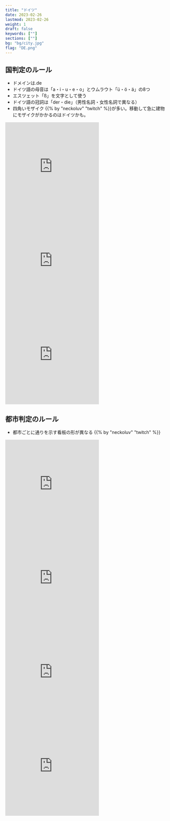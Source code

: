 ```yaml
---
title: "ドイツ"
date: 2023-02-26
lastmod: 2023-02-26
weight: 1
draft: false
keywords: [""]
sections: [""]
bg: "bg/city.jpg"
flag: "DE.png"
---
```


<div class="main-desciption country-description">
    <h2 class="section-title">国判定のルール</h2>
    <ul class="rule-list">
        <li>ドメインは<span class="quiz">.de</span></li>
        <li>ドイツ語の母音は「a・i・u・e・o」と<span class="quiz">ウムラウト「ü・ö・ä」</span>の8つ</li>
        <li>エスツェット「<span class="quiz">ß</span>」を文字として使う</li>
        <li>ドイツ語の冠詞は<span class="quiz">「der・die」（男性名詞・女性名詞で異なる）</span></li>
        <li>四角いモザイク {{% by "neckoluv" "twitch" %}}が多い。移動して急に建物にモザイクがかかるのはドイツかも。</li>
    </ul>
</div>

<div class="googlemap-if">
<iframe src="https://www.google.com/maps/embed?pb=!4v1679315351117!6m8!1m7!1skF_KuUGheUd_XUJlnGeY_A!2m2!1d50.92505140294847!2d6.958498269883926!3f221.1955797434303!4f-2.676596217032184!5f2.8429447685952494" width="295" height="295" style="border:0;" allowfullscreen="" loading="lazy" referrerpolicy="no-referrer-when-downgrade"></iframe>
<iframe src="https://www.google.com/maps/embed?pb=!4v1679315413839!6m8!1m7!1sCAoSLEFGMVFpcE5iN3A2QTBpaW5vcGZHWjVFUXM0eHIteURHbUJhbHA0NzdvX2l4!2m2!1d50.7327359391176!2d6.82996892026819!3f340.44893574166593!4f-7.7953259871863025!5f3.325193203789971" width="295" height="295" style="border:0;" allowfullscreen="" loading="lazy" referrerpolicy="no-referrer-when-downgrade"></iframe>
<iframe src="https://www.google.com/maps/embed?pb=!4v1679420140985!6m8!1m7!1sqwKjwVluqLRAgo2ObpAsXA!2m2!1d48.14926892865647!2d11.56215823569409!3f122.32034254578278!4f13.242303538779481!5f1.72032405487214" width="295" height="295" style="border:0;" allowfullscreen="" loading="lazy" referrerpolicy="no-referrer-when-downgrade"></iframe>
</div>


<div class="main-desciption city-description">
    <h2 class="section-title">都市判定のルール</h2>
    <ul class="rule-list">
        <li>都市ごとに通りを示す看板の形が異なる {{% by "neckoluv" "twitch" %}}</li>
    </ul>
</div>

<div class="googlemap-if">
<iframe src="https://www.google.com/maps/embed?pb=!4v1679481248048!6m8!1m7!1sJJBq0edNdM8Que0yv86pHQ!2m2!1d52.53944607994699!2d13.50546867089784!3f264.550302826772!4f3.677095907974973!5f3.277512247292474" width="295" height="295" style="border:0;" allowfullscreen="" loading="lazy" referrerpolicy="no-referrer-when-downgrade"></iframe>
<iframe src="https://www.google.com/maps/embed?pb=!4v1679315584270!6m8!1m7!1s8LSnvRgAGaQuSCIOzHg0KQ!2m2!1d50.1182968513744!2d8.6854563728625!3f353.094719446308!4f7.938789352093664!5f3.325193203789971" width="295" height="295" style="border:0;" allowfullscreen="" loading="lazy" referrerpolicy="no-referrer-when-downgrade"></iframe>
<iframe src="https://www.google.com/maps/embed?pb=!4v1679420404412!6m8!1m7!1sCbS4UDc23-lDi32DOYKTWw!2m2!1d48.1536189222771!2d11.53907344415597!3f66.40321092567368!4f-4.289194889165557!5f3.3218028655864" width="295" height="295" style="border:0;" allowfullscreen="" loading="lazy" referrerpolicy="no-referrer-when-downgrade"></iframe>
<iframe src="https://www.google.com/maps/embed?pb=!4v1679420669101!6m8!1m7!1sQrzpoIdLhpyBj2X7WhSZ_Q!2m2!1d50.96195311460543!2d6.921252247984377!3f160.56204986744783!4f1.4959776138107799!5f3.325193203789971" width="295" height="295" style="border:0;" allowfullscreen="" loading="lazy" referrerpolicy="no-referrer-when-downgrade"></iframe>
</div>
